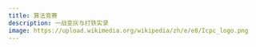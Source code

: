 ```yaml
---
title: 算法竞赛
description: 一战变灰与打铁实录
image: https://upload.wikimedia.org/wikipedia/zh/e/e8/Icpc_logo.png
---
```


